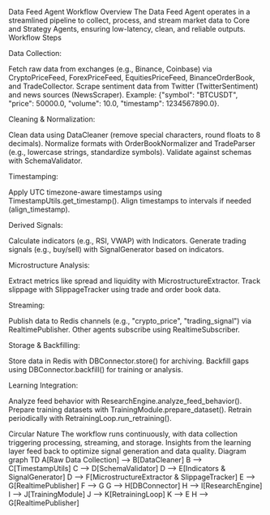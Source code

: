 Data Feed Agent Workflow
Overview
The Data Feed Agent operates in a streamlined pipeline to collect, process, and stream market data to Core and Strategy Agents, ensuring low-latency, clean, and reliable outputs.
Workflow Steps

Data Collection:

Fetch raw data from exchanges (e.g., Binance, Coinbase) via CryptoPriceFeed, ForexPriceFeed, EquitiesPriceFeed, BinanceOrderBook, and TradeCollector.
Scrape sentiment data from Twitter (TwitterSentiment) and news sources (NewsScraper).
Example: {"symbol": "BTCUSDT", "price": 50000.0, "volume": 10.0, "timestamp": 1234567890.0}.


Cleaning & Normalization:

Clean data using DataCleaner (remove special characters, round floats to 8 decimals).
Normalize formats with OrderBookNormalizer and TradeParser (e.g., lowercase strings, standardize symbols).
Validate against schemas with SchemaValidator.


Timestamping:

Apply UTC timezone-aware timestamps using TimestampUtils.get_timestamp().
Align timestamps to intervals if needed (align_timestamp).


Derived Signals:

Calculate indicators (e.g., RSI, VWAP) with Indicators.
Generate trading signals (e.g., buy/sell) with SignalGenerator based on indicators.


Microstructure Analysis:

Extract metrics like spread and liquidity with MicrostructureExtractor.
Track slippage with SlippageTracker using trade and order book data.


Streaming:

Publish data to Redis channels (e.g., "crypto_price", "trading_signal") via RealtimePublisher.
Other agents subscribe using RealtimeSubscriber.


Storage & Backfilling:

Store data in Redis with DBConnector.store() for archiving.
Backfill gaps using DBConnector.backfill() for training or analysis.


Learning Integration:

Analyze feed behavior with ResearchEngine.analyze_feed_behavior().
Prepare training datasets with TrainingModule.prepare_dataset().
Retrain periodically with RetrainingLoop.run_retraining().



Circular Nature
The workflow runs continuously, with data collection triggering processing, streaming, and storage. Insights from the learning layer feed back to optimize signal generation and data quality.
Diagram
graph TD
    A[Raw Data Collection] --> B[DataCleaner]
    B --> C[TimestampUtils]
    C --> D[SchemaValidator]
    D --> E[Indicators & SignalGenerator]
    D --> F[MicrostructureExtractor & SlippageTracker]
    E --> G[RealtimePublisher]
    F --> G
    G --> H[DBConnector]
    H --> I[ResearchEngine]
    I --> J[TrainingModule]
    J --> K[RetrainingLoop]
    K --> E
    H --> G[RealtimePublisher]
